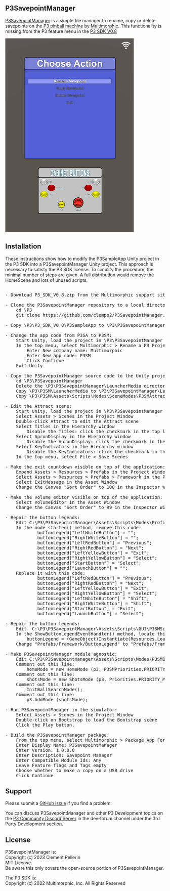 ## P3SavepointManager

[P3SavepointManager](https://github.com/clempo2/P3SavepointManager) is a simple file manager to rename, copy or delete savepoints on the [P3 pinball machine](https://www.multimorphic.com/p3-pinball-platform/) by [Multimorphic](https://www.multimorphic.com/). This functionality is missing from the P3 feature menu in the [P3 SDK V0.8](https://www.multimorphic.com/support/projects/customer-support/wiki/3rd-Party_Development_Kit)

![Screenshot](Screenshot.png)

## Installation

These instructions show how to modify the P3SampleApp Unity project in the P3 SDK into a P3SavepointManager Unity project. This approach is necessary to satisfy the P3 SDK license. To simplify the procedure, the minimal number of steps are given. A full distribution would remove the HomeScene and lots of unused scripts.  

<pre>
  
- Download P3_SDK_V0.8.zip from the Multimorphic support site and expand it in \P3\P3_SDK_V0.8
  
- Clone the P3SavepointManager repository to a local directory named P3SM:  
    cd \P3
    git clone https://github.com/clempo2/P3SavepointManager.git P3SM  

- Copy \P3\P3_SDK_V0.8\P3SampleApp to \P3\P3SavepointManager  

- Change the app code from P3SA to P3SM:  
    Start Unity, load the project in \P3\P3SavepointManager  
    In the top menu, select Multimorphic > Rename a P3 Project  
        Enter New company name: Multimorphic  
        Enter New app code: P3SM  
        Click Continue  
    Exit Unity

- Copy the P3SavepointManager source code to the Unity project:  
    cd \P3\P3SavepointManager  
    Delete the \P3\P3SavepointManager\LauncherMedia directory inherited from P3SampleApp  
    Copy \P3\P3SM\LauncherMedia to \P3\P3SavepointManager\LauncherMedia  
    Copy \P3\P3SM\Assets\Scripts\Modes\SceneModes\P3SMAttractMode.cs to \P3\P3SavepointManager\Assets\Scripts\Modes\SceneModes\P3SMAttractMode.cs  

- Edit the Attract scene:  
    Start Unity, load the project in \P3\P3SavepointManager  
    Select Assets > Scenes in the Project Window  
    Double-click Attract to edit the Attract scene  
    Select Titles in the Hierarchy window  
        Disable the Titles: click the checkmark in the top left corner in the Inspector to remove it  
    Select ApronDisplay in the Hierarchy window  
        Disable the ApronDisplay: click the checkmark in the top left corner in the Inspector to remove it  
    Select KeyIndicators in the Hierarchy window  
        Disable the KeyIndicators: click the checkmark in the top left corner in the Inspector to remove it  
    In the top menu, select File > Save Scenes

- Make the exit countdown visible on top of the application:  
    Expand Assets > Resources > Prefabs in the Project Window  
    Select Assets > Resources > Prefabs > Framework in the Project Window  
    Select ExitMessage in the Asset Window  
    Change the Canvas "Sort Order" to 100 in the Inspector Window

- Make the volume editor visible on top of the application:  
    Select VolumeEditor in the Asset Window  
    Change the Canvas "Sort Order" to 99 in the Inspector Window

- Repair the button legends:  
    Edit C:\P3\P3SavepointManager\Assets\Scripts\Modes\ProfileManagement\ProfileSelectorMode.cs  
    In the mode_started() method, remove this code:  
            buttonLegend["LeftWhiteButton"] = "";  
            buttonLegend["RightWhiteButton"] = "";  
            buttonLegend["LeftRedButton"] = "Previous";  
            buttonLegend["RightRedButton"] = "Next";  
            buttonLegend["LeftYellowButton"] = "Exit";  
            buttonLegend["RightYellowButton"] = "Select";  
            buttonLegend["StartButton"] = "Select";  
            buttonLegend["LaunchButton"] = "";  
    Replace it with this code:  
            buttonLegend["LeftRedButton"] = "Previous";  
            buttonLegend["RightRedButton"] = "Next";  
            buttonLegend["LeftYellowButton"] = "Exit";  
            buttonLegend["RightYellowButton"] = "Select";  
            buttonLegend["LeftWhiteButton"] = "Shift";  
            buttonLegend["RightWhiteButton"] = "Shift";  
            buttonLegend["StartButton"] = "Exit";  
            buttonLegend["LaunchButton"] = "Select";  

- Repair the button legends:  
    Edit  C:\P3\P3SavepointManager\Assets\Scripts\GUI\P3SMSceneController.cs  
    In the ShowButtonLegendEventHandler() method, locate this line  
	    buttonLegend = (GameObject)Instantiate(Resources.Load("Prefabs/Framework/ButtonLegend"));  
    Change "Prefabs/Framework/ButtonLegend" to "Prefabs/Framework/ButtonLegend3D"  

- Make P3SavepointManager module agnostic:  
    Edit C:\P3\P3SavepointManager\Assets\Scripts\Modes\P3SMBaseGameMode.cs  
    Comment out this line:  
        homeMode = new HomeMode (p3, P3SMPriorities.PRIORITY_HOME, "Home");
    Comment out this line:  
        shotsMode = new ShotsMode (p3, Priorities.PRIORITY_MECH+2);  
    Comment out this line:  
        InitBallSearchMode();  
    Comment out this line:  
        p3.AddMode (shotsMode);  

- Run P3SavepointManager in the simulator:  
    Select Assets > Scenes in the Project Window  
    Double-click on Bootstrap to load the Bootstrap scene  
    Click the Play button.  

- Build the P3SavepointManager package:  
    From the top menu, select Multimorphic > Package App For Distribution  
    Enter Display Name: P3SavepointManager  
    Enter Version: 1.0.0.0  
    Enter Description: Savepoint Manager  
    Enter Compatible Module Ids: Any  
    Leave Feature flags and Tags empty  
    Choose whether to make a copy on a USB drive  
    Click Continue
</pre>

## Support

Please submit a [GitHub issue](https://github.com/clempo2/P3SavepointManager/issues) if you find a problem.

You can discuss P3SavepointManager and other P3 Development topics on the [P3 Community Discord Server](https://discord.gg/GuKGcaDkjd) in the dev-forum channel under the 3rd Party Development section.

## License

P3SavepointManager is:  
Copyright (c) 2023 Clement Pellerin  
MIT License.  
Be aware this only covers the open-source portion of P3SavepointManager.

The P3 SDK is:  
Copyright (c) 2022 Multimorphic, Inc. All Rights Reserved
